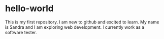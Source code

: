 # hello-world
This is my first repository. I am new to github and excited to learn.
My name is Sandra and I am exploring web development. I currently work as a software tester.

